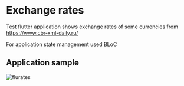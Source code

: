 # Exchange rates

Test flutter application shows exchange rates of some currencies from https://www.cbr-xml-daily.ru/

For application state management used BLoC 

## Application sample

![flurates](./git_img/sample.gif)